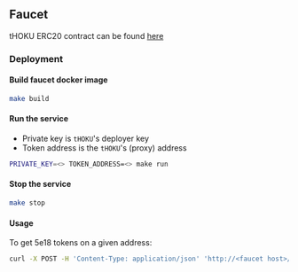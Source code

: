 ## Faucet

tHOKU ERC20 contract can be found [here](https://github.com/amazingdatamachine/contracts)

### Deployment

#### Build faucet docker image
```sh
make build
```

#### Run the service

- Private key is `tHOKU`'s deployer key
-  Token address is the `tHOKU`'s (proxy) address

```sh
PRIVATE_KEY=<> TOKEN_ADDRESS=<> make run
```

#### Stop the service
```sh 
make stop
```

#### Usage
To get 5e18 tokens on a given address:


```sh
curl -X POST -H 'Content-Type: application/json' 'http://<faucet host>/send' --data-raw '{"address":"0xfoobar"}'
```



